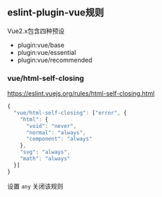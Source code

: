 ## eslint-plugin-vue规则

Vue2.x包含四种预设

- plugin:vue/base
- plugin:vue/essential
- plugin:vue/recommended

### vue/html-self-closing

https://eslint.vuejs.org/rules/html-self-closing.html

```js
{
  "vue/html-self-closing": ["error", {
    "html": {
      "void": "never",
      "normal": "always",
      "component": "always"
    },
    "svg": "always",
    "math": "always"
  }]
}
```

设置 `any` 关闭该规则

